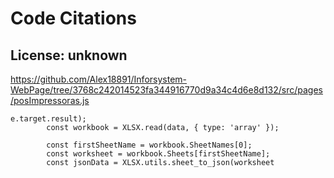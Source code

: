 # Code Citations

## License: unknown
https://github.com/Alex18891/Inforsystem-WebPage/tree/3768c242014523fa344916770d9a34c4d6e8d132/src/pages/posImpressoras.js

```
e.target.result);
        const workbook = XLSX.read(data, { type: 'array' });

        const firstSheetName = workbook.SheetNames[0];
        const worksheet = workbook.Sheets[firstSheetName];
        const jsonData = XLSX.utils.sheet_to_json(worksheet
```

